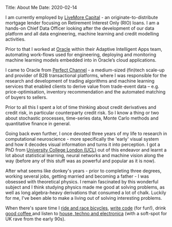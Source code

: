 Title: About Me
Date: 2020-02-14

I am currently employed by [LiveMore Capital](http://www.livemorecapital.com) - an originate-to-distribute mortgage lender focusing on Retirement Interest Only (RIO) loans. I am a hands-on Chief Data Officer looking after the development of our data platform and all data engineering, machine learning and credit modelling activities.

Prior to that I worked at [Oracle](https://www.oracle.com) within their Adaptive Intelligent Apps team, automating work-flows used for engineering, deploying and monitoring machine learning models embedded into in Oracle’s cloud applications.

I came to Oracle from [Perfect Channel](https://www.perfectchannel.com) - a medium-sized (fin)tech scale-up and provider of B2B transactional platforms, where I was responsible for the research and development of trading algorithms and machine learning services that enabled clients to derive value from trade-event data – e.g. price-optimisation, inventory recommendation and the automated matching of buyers to sellers.

Prior to all this I spent a lot of time thinking about credit derivatives and credit risk, in particular counterparty credit risk. So I know a thing or two about stochastic processes, time-series data, Monte Carlo methods and quantitative finance in general.

Going back even further, I once devoted three years of my life to research in computational neuroscience - more specifically the 'early' visual system and how it decodes visual information and turns it into perception. I got a PhD from [University College London (UCL)](https://www.ucl.ac.uk/) out of this endeavor and learnt a lot about statistical learning, neural networks and machine vision along the way (before any of this stuff was as powerful and popular as it is now).

After what seems like donkey's years - prior to completing three degrees, working several jobs, getting married and becoming a father - I was obsessed with theoretical physics. I remain fascinated by this wonderful subject and I think studying physics made me good at solving problems, as well as long algebra-heavy derivations that consumed a lot of chalk. Luckily for me, I've been able to make a living out of solving interesting problems.

When there's spare time I [ride and race bicycles](https://www.strava.com/athletes/2026116), [write code](https://github.com/AlexIoannides) (for fun!), drink [good coffee ](https://www.hasbean.co.uk) and listen to [house, techno and electronica](https://soundcloud.com/user-616657739/sets) (with a soft-spot for UK rave from the early 90s).
